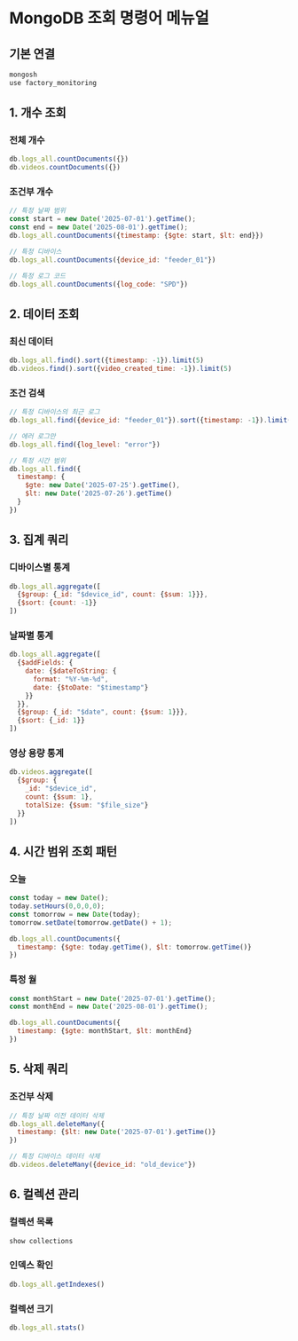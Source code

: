 # MongoDB 조회 명령어 메뉴얼

## 기본 연결
```bash
mongosh
use factory_monitoring
```

## 1. 개수 조회

### 전체 개수
```javascript
db.logs_all.countDocuments({})
db.videos.countDocuments({})
```

### 조건부 개수
```javascript
// 특정 날짜 범위
const start = new Date('2025-07-01').getTime();
const end = new Date('2025-08-01').getTime();
db.logs_all.countDocuments({timestamp: {$gte: start, $lt: end}})

// 특정 디바이스
db.logs_all.countDocuments({device_id: "feeder_01"})

// 특정 로그 코드
db.logs_all.countDocuments({log_code: "SPD"})
```

## 2. 데이터 조회

### 최신 데이터
```javascript
db.logs_all.find().sort({timestamp: -1}).limit(5)
db.videos.find().sort({video_created_time: -1}).limit(5)
```

### 조건 검색
```javascript
// 특정 디바이스의 최근 로그
db.logs_all.find({device_id: "feeder_01"}).sort({timestamp: -1}).limit(10)

// 에러 로그만
db.logs_all.find({log_level: "error"})

// 특정 시간 범위
db.logs_all.find({
  timestamp: {
    $gte: new Date('2025-07-25').getTime(),
    $lt: new Date('2025-07-26').getTime()
  }
})
```

## 3. 집계 쿼리

### 디바이스별 통계
```javascript
db.logs_all.aggregate([
  {$group: {_id: "$device_id", count: {$sum: 1}}},
  {$sort: {count: -1}}
])
```

### 날짜별 통계
```javascript
db.logs_all.aggregate([
  {$addFields: {
    date: {$dateToString: {
      format: "%Y-%m-%d",
      date: {$toDate: "$timestamp"}
    }}
  }},
  {$group: {_id: "$date", count: {$sum: 1}}},
  {$sort: {_id: 1}}
])
```

### 영상 용량 통계
```javascript
db.videos.aggregate([
  {$group: {
    _id: "$device_id",
    count: {$sum: 1},
    totalSize: {$sum: "$file_size"}
  }}
])
```

## 4. 시간 범위 조회 패턴

### 오늘
```javascript
const today = new Date();
today.setHours(0,0,0,0);
const tomorrow = new Date(today);
tomorrow.setDate(tomorrow.getDate() + 1);

db.logs_all.countDocuments({
  timestamp: {$gte: today.getTime(), $lt: tomorrow.getTime()}
})
```

### 특정 월
```javascript
const monthStart = new Date('2025-07-01').getTime();
const monthEnd = new Date('2025-08-01').getTime();

db.logs_all.countDocuments({
  timestamp: {$gte: monthStart, $lt: monthEnd}
})
```

## 5. 삭제 쿼리

### 조건부 삭제
```javascript
// 특정 날짜 이전 데이터 삭제
db.logs_all.deleteMany({
  timestamp: {$lt: new Date('2025-07-01').getTime()}
})

// 특정 디바이스 데이터 삭제
db.videos.deleteMany({device_id: "old_device"})
```

## 6. 컬렉션 관리

### 컬렉션 목록
```javascript
show collections
```

### 인덱스 확인
```javascript
db.logs_all.getIndexes()
```

### 컬렉션 크기
```javascript
db.logs_all.stats()
```